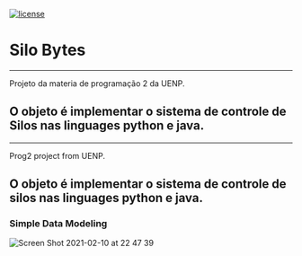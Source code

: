 [![license](https://img.shields.io/github/license/lfvilella/silo-bytes.svg)](https://github.com/lfvilella/silo-bytes/blob/main/LICENSE)
# Silo Bytes

---
Projeto da materia de programação 2 da UENP.

O objeto é implementar o sistema de controle de Silos nas linguages python e java.
---
---
Prog2 project from UENP.

O objeto é implementar o sistema de controle de silos nas linguages python e java.
---


### Simple Data Modeling

![Screen Shot 2021-02-10 at 22 47 39](https://user-images.githubusercontent.com/45940140/107594916-febcab80-6bf1-11eb-8dbb-815f37fb9ec7.png)
